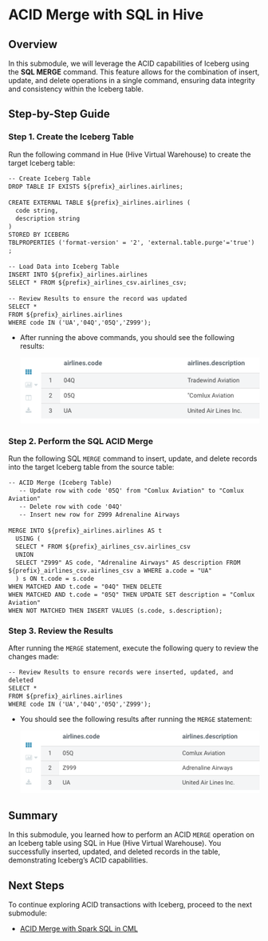 # ACID Merge with SQL in Hive

## Overview

In this submodule, we will leverage the ACID capabilities of Iceberg using the **SQL MERGE** command. This feature allows for the combination of insert, update, and delete operations in a single command, ensuring data integrity and consistency within the Iceberg table.

## Step-by-Step Guide

### Step 1. Create the Iceberg Table

Run the following command in Hue (Hive Virtual Warehouse) to create the target Iceberg table:

```
-- Create Iceberg Table
DROP TABLE IF EXISTS ${prefix}_airlines.airlines;

CREATE EXTERNAL TABLE ${prefix}_airlines.airlines (
  code string, 
  description string
)
STORED BY ICEBERG
TBLPROPERTIES ('format-version' = '2', 'external.table.purge'='true')
;

-- Load Data into Iceberg Table
INSERT INTO ${prefix}_airlines.airlines 
SELECT * FROM ${prefix}_airlines_csv.airlines_csv;

-- Review Results to ensure the record was updated
SELECT *
FROM ${prefix}_airlines.airlines
WHERE code IN ('UA','04Q','05Q','Z999');
```

- After running the above commands, you should see the following results:
	
	![ACID Merge Before](../../images/ACID_Merge_before.png)

### Step 2. Perform the SQL ACID Merge

Run the following SQL `MERGE` command to insert, update, and delete records into the target Iceberg table from the source table:

```
-- ACID Merge (Iceberg Table)
   -- Update row with code '05Q' from "Comlux Aviation" to "Comlux Aviation"
   -- Delete row with code '04Q'
   -- Insert new row for Z999 Adrenaline Airways

MERGE INTO ${prefix}_airlines.airlines AS t
  USING (
  SELECT * FROM ${prefix}_airlines_csv.airlines_csv
  UNION
  SELECT "Z999" AS code, "Adrenaline Airways" AS description FROM ${prefix}_airlines_csv.airlines_csv a WHERE a.code = "UA"
  ) s ON t.code = s.code
WHEN MATCHED AND t.code = "04Q" THEN DELETE
WHEN MATCHED AND t.code = "05Q" THEN UPDATE SET description = "Comlux Aviation"
WHEN NOT MATCHED THEN INSERT VALUES (s.code, s.description);
```

### Step 3. Review the Results

After running the `MERGE` statement, execute the following query to review the changes made:

```
-- Review Results to ensure records were inserted, updated, and deleted
SELECT *
FROM ${prefix}_airlines.airlines
WHERE code IN ('UA','04Q','05Q','Z999');
```

- You should see the following results after running the `MERGE` statement:
	
	![ACID Merge After](../../images/ACID_Merge_after.png)

## Summary

In this submodule, you learned how to perform an ACID `MERGE` operation on an Iceberg table using SQL in Hue (Hive Virtual Warehouse). You successfully inserted, updated, and deleted records in the table, demonstrating Iceberg’s ACID capabilities.

## Next Steps

To continue exploring ACID transactions with Iceberg, proceed to the next submodule:

- [ACID Merge with Spark SQL in CML](merge_spark_ML.md)